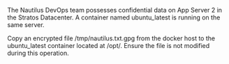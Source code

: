 The Nautilus DevOps team possesses confidential data on App Server 2 in the Stratos Datacenter. A container named ubuntu_latest is running on the same server.



Copy an encrypted file /tmp/nautilus.txt.gpg from the docker host to the ubuntu_latest container located at /opt/. Ensure the file is not modified during this operation.
